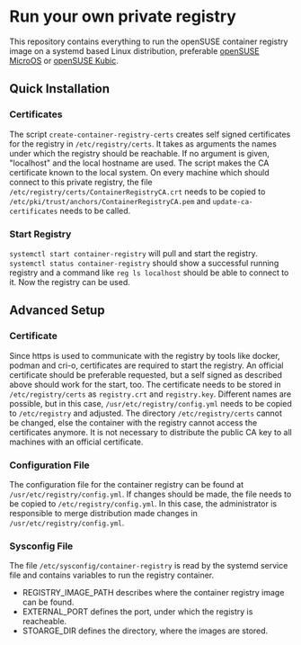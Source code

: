 # Run your own private registry

This repository contains everything to run the openSUSE container registry
image on a systemd based Linux distribution, preferable [openSUSE
MicroOS](https://en.opensuse.org/Kubic:MicroOS) or [openSUSE
Kubic](https://kubic.opensuse.org/).

## Quick Installation

### Certificates

The script `create-container-registry-certs` creates self signed certificates
for the registry in `/etc/registry/certs`. It takes as arguments the names
under which the registry should be reachable. If no argument is given,
"localhost" and the local hostname are used. The script makes the CA
certificate known to the local system. On every machine which should connect
to this private registry, the file
`/etc/registry/certs/ContainerRegistryCA.crt` needs to be copied to
`/etc/pki/trust/anchors/ContainerRegistryCA.pem` and `update-ca-certificates`
needs to be called.


### Start Registry

`systemctl start container-registry` will pull and start the
registry. `systemctl status container-registry` should show a successful
running registry and a command like `reg ls localhost` should be able to
connect to it.
Now the registry can be used.

## Advanced Setup

### Certificate

Since https is used to communicate with the registry by tools like docker,
podman and cri-o, certificates are required to start the registry. An official
certificate should be preferable requested, but a self signed as described
above should work for the start, too. The certificate needs to be stored in
`/etc/registry/certs` as `registry.crt` and `registry.key`. Different names
are possible, but in this case, `/usr/etc/registry/config.yml` needs to be
copied to `/etc/registry` and adjusted. The directory `/etc/registry/certs`
cannot be changed, else the container with the registry cannot access the
certificates anymore.
It is not necessary to distribute the public CA key to all machines with an
official certificate.

### Configuration File

The configuration file for the container registry can be found at
`/usr/etc/registry/config.yml`. If changes should be made, the file needs to
be copied to `/etc/registry/config.yml`. In this case, the administrator is
responsible to merge distribution made changes in
`/usr/etc/registry/config.yml`.

### Sysconfig File

The file `/etc/sysconfig/container-registry` is read by the systemd service
file and contains variables to run the registry container.

* REGISTRY_IMAGE_PATH describes where the container registry image can be found.
* EXTERNAL_PORT defines the port, under which the registry is reacheable.
* STOARGE_DIR defines the directory, where the images are stored.
